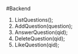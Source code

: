 #Backend

1. ListQuestions();
2. AddQuestion(question);
3. AnswerQuestion(qid);
4. DeleteQuestion(qid);
5. LikeQuestion(qid);